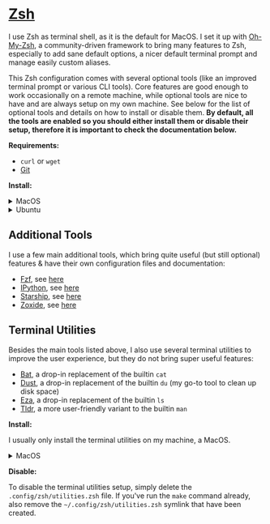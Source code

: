 # [Zsh](https://www.zsh.org/)

I use Zsh as terminal shell, as it is the default for MacOS. I set it up with
[Oh-My-Zsh](https://ohmyz.sh), a community-driven framework to bring many features to Zsh,
especially to add sane default options, a nicer default terminal prompt and manage easily custom
aliases.

This Zsh configuration comes with several optional tools (like an improved terminal prompt or
various CLI tools). Core features are good enough to work occasionally on a remote machine, while
optional tools are nice to have and are always setup on my own machine. See below for the list of
optional tools and details on how to install or disable them. **By default, all the tools are
enabled so you should either install them or disable their setup, therefore it is important to check
the documentation below.**

**Requirements:**

- `curl` or `wget`
- [Git](https://git-scm.com/)

**Install:**

<details>
<summary>MacOS</summary>

Zsh is the default terminal shell in MacOS, there's no need to install it.

```shell
sh -c "$(curl -fsSL https://raw.githubusercontent.com/ohmyzsh/ohmyzsh/master/tools/install.sh)"
# or: sh -c "$(wget https://raw.githubusercontent.com/ohmyzsh/ohmyzsh/master/tools/install.sh -O -)"
```

</details>
<details>
<summary>Ubuntu</summary>

```shell
apt install zsh
sh -c "$(curl -fsSL https://raw.githubusercontent.com/ohmyzsh/ohmyzsh/master/tools/install.sh)"
# or: sh -c "$(wget https://raw.githubusercontent.com/ohmyzsh/ohmyzsh/master/tools/install.sh -O -)"
```

</details>

## Additional Tools

I use a few main additional tools, which bring quite useful (but still optional) features & have
their own configuration files and documentation:

- [Fzf](https://github.com/junegunn/fzf), see [here](/.config/fzf/README.md)
- [IPython](https://ipython.org/documentation.html), see [here](/.config/ipython/README.md)
- [Starship](https://starship.rs/), see [here](/.config/starship/README.md)
- [Zoxide](https://github.com/ajeetdsouza/zoxide), see [here](/.config/zoxide/README.md)

## Terminal Utilities

Besides the main tools listed above, I also use several terminal utilities to improve the user
experience, but they do not bring super useful features:

- [Bat](https://github.com/sharkdp/bat), a drop-in replacement of the builtin `cat`
- [Dust](https://github.com/bootandy/dust), a drop-in replacement of the builtin `du` (my go-to tool
  to clean up disk space)
- [Eza](https://github.com/eza-community/eza), a drop-in replacement of the builtin `ls`
- [Tldr](https://github.com/tldr-pages/tldr), a more user-friendly variant to the builtin `man`

**Install:**

I usually only install the terminal utilities on my machine, a MacOS.

<details>
<summary>MacOS</summary>

```shell
brew install bat
brew install dust
brew install eza
brew install tldr
```

</details>

**Disable:**

To disable the terminal utilities setup, simply delete the `.config/zsh/utilities.zsh` file. If
you've run the `make` command already, also remove the `~/.config/zsh/utilities.zsh` symlink that
have been created.
